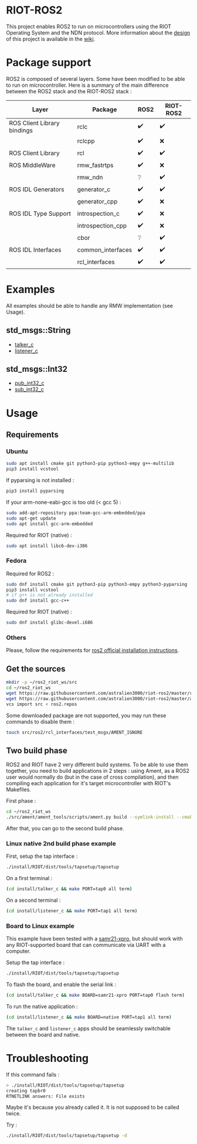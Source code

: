 # RIOT-ROS2

This project enables ROS2 to run on microcontrollers using the RIOT Operating System and the NDN protocol.
More information about the [design](https://github.com/astralien3000/riot-ros2/wiki/Design) of this project is available in the [wiki](https://github.com/astralien3000/riot-ros2/wiki).

# Package support

ROS2 is composed of several layers. Some have been modified to be able to run on microcontroller.
Here is a summary of the main difference between the ROS2 stack and the RIOT-ROS2 stack :

| Layer | Package | ROS2 | RIOT-ROS2 |
|-|-|-|-|
| ROS Client Library bindings | rclc   | :heavy_check_mark: | :heavy_check_mark: |
|                             | rclcpp | :heavy_check_mark: | :x: |
| ROS Client Library | rcl | :heavy_check_mark: | :heavy_check_mark: |
| ROS MiddleWare | rmw_fastrtps | :heavy_check_mark: | :x: |
|                | rmw_ndn      | :grey_question: | :heavy_check_mark: |
| ROS IDL Generators | generator_c   | :heavy_check_mark: | :heavy_check_mark: |
|                    | generator_cpp | :heavy_check_mark: | :x:  |
| ROS IDL Type Support | introspection_c   | :heavy_check_mark: | :x:  |
|                      | introspection_cpp | :heavy_check_mark: | :x:  |
|                      | cbor              | :grey_question:  | :heavy_check_mark: |
| ROS IDL Interfaces | common_interfaces | :heavy_check_mark: | :heavy_check_mark: |
|                    | rcl_interfaces    | :heavy_check_mark: | :heavy_check_mark: |


# Examples

All examples should be able to handle any RMW implementation (see Usage).

## std_msgs::String

- [talker_c](/examples/talker_c/main.c)
- [listener_c](/examples/listener_c/main.c)

## std_msgs::Int32

- [pub_int32_c](/examples/pub_int32_c/main.c)
- [sub_int32_c](/examples/sub_int32_c/main.c)

# Usage

## Requirements

### Ubuntu

```bash
sudo apt install cmake git python3-pip python3-empy g++-multilib
pip3 install vcstool
```

If pyparsing is not installed :

```bash
pip3 install pyparsing
```

If your arm-none-eabi-gcc is too old (< gcc 5) : 

```bash
sudo add-apt-repository ppa:team-gcc-arm-embedded/ppa
sudo apt-get update
sudo apt install gcc-arm-embedded
```

Required for RIOT (native) :

```bash
sudo apt install libc6-dev-i386
```

### Fedora

Required for ROS2 :

```bash
sudo dnf install cmake git python3-pip python3-empy python3-pyparsing
pip3 install vcstool
# if g++ is not already installed
sudo dnf install gcc-c++
```

Required for RIOT (native) :

```bash
sudo dnf install glibc-devel.i686
```

### Others

Please, follow the requirements for [ros2 official installation instructions](https://github.com/ros2/ros2/wiki/Installation).

## Get the sources

```sh
mkdir -p ~/ros2_riot_ws/src
cd ~/ros2_riot_ws
wget https://raw.githubusercontent.com/astralien3000/riot-ros2/master/ros2.repos
wget https://raw.githubusercontent.com/astralien3000/riot-ros2/master/ament2riot.cmake
vcs import src < ros2.repos
```

Some downloaded package are not supported, you may run these commands to disable them : 

```sh
touch src/ros2/rcl_interfaces/test_msgs/AMENT_IGNORE
```

## Two build phase

ROS2 and RIOT have 2 very different build systems. To be able to use them together, you need to build applications in 2 steps : using Ament, as a ROS2 user would normally do (but in the case of cross compilation), and then compiling each application for it's target microcontroller with RIOT's Makefiles.

First phase :

```sh
cd ~/ros2_riot_ws
./src/ament/ament_tools/scripts/ament.py build --symlink-install --cmake-args -DCMAKE_TOOLCHAIN_FILE=`pwd`/ament2riot.cmake
```

After that, you can go to the second build phase.

### Linux native 2nd build phase example

First, setup the tap interface :
```sh
./install/RIOT/dist/tools/tapsetup/tapsetup
```

On a first terminal : 
```sh
(cd install/talker_c && make PORT=tap0 all term)
```

On a second terminal : 
```sh
(cd install/listener_c && make PORT=tap1 all term)
```

### Board to Linux example

This example have been tested with a [samr21-xpro](https://github.com/RIOT-OS/RIOT/wiki/Board%3A-SAMR21-xpro), but should work with any RIOT-supported board that can communicate via UART with a computer.

Setup the tap interface :
```sh
./install/RIOT/dist/tools/tapsetup/tapsetup
```

To flash the board, and enable the serial link :
```sh
(cd install/talker_c && make BOARD=samr21-xpro PORT=tap0 flash term)
```

To run the native application :
```sh
(cd install/listener_c && make BOARD=native PORT=tap1 all term)
```

The `talker_c` and `listener_c` apps should be seamlessly switchable between the board and native.

# Troubleshooting

If this command fails :
```sh
> ./install/RIOT/dist/tools/tapsetup/tapsetup
creating tapbr0
RTNETLINK answers: File exists
```
Maybe it's because you already called it.
It is not supposed to be called twice.

Try :
```sh
./install/RIOT/dist/tools/tapsetup/tapsetup -d
```
